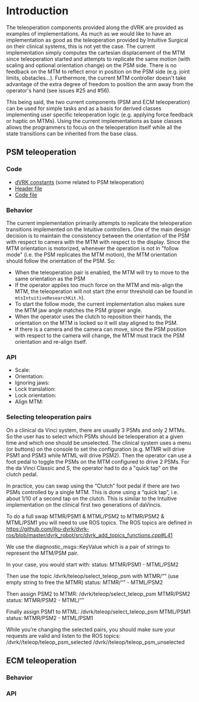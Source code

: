 # Introduction

The teleoperation components provided along the dVRK are provided as examples of implementations.  As much as we would like to have an implementation as good as the teleoperation provided by Intuitive Surgical on their clinical systems, this is not yet the case.  The current implementation simply computes the cartesian displacement of the MTM since teleoperation started and attempts to replicate the same motion (with scaling and optional orientation change) on the PSM side.   There is no feedback on the MTM to reflect error in position on the PSM side (e.g. joint limits, obstacles...).  Furthermore, the current MTM controller doesn't take advantage of the extra degree of freedom to position the arm away from the operator's hand (see issues #25 and #56).

This being said, the two current components (PSM and ECM teleoperation) can be used for simple tasks and as a basis for derived classes implementing user specific teleoperation logic (e.g. applying force feedback or haptic on MTMs).  Using the current implementations as base classes allows the programmers to focus on the teleoperation itself while all the state transitions can be inherited from the base class.

## PSM teleoperation

### Code

* [dVRK constants](/jhu-dvrk/sawIntuitiveResearchKit/blob/master/components/include/sawIntuitiveResearchKit/mtsIntuitiveResearchKit.h) (some related to PSM teleoperation)
* [Header file](/jhu-dvrk/sawIntuitiveResearchKit/blob/master/components/include/sawIntuitiveResearchKit/mtsTeleOperationPSM.h)
* [Code file](/jhu-dvrk/sawIntuitiveResearchKit/blob/master/components/code/mtsTeleOperationPSM.cpp)

### Behavior

The current implementation primarily attempts to replicate the teleoperation transitions implemented on the Intuitive controllers.  One of the main design decision is to maintain the consistency between the orientation of the PSM with respect to camera with the MTM with respect to the display.  Since the MTM orientation is motorized, whenever the operation is not in "follow mode" (i.e. the PSM replicates the MTM motion), the MTM orientation should follow the orientation of the PSM. So:
* When the teleoperation pair is enabled, the MTM will try to move to the same orientation as the PSM
* If the operator applies too much force on the MTM and mis-align the MTM, the teleoperation will not start (the error threshold can be found in `mtsIntuitiveResearchKit.h`).
* To start the follow mode, the current implementation also makes sure the MTM jaw angle matches the PSM gripper angle.
* When the operator uses the clutch to reposition their hands, the orientation on the MTM is locked so it will stay aligned to the PSM.
* If there is a camera and the camera can move, since the PSM position with respect to the camera will change, the MTM must track the PSM orientation and re-align itself.

### API

* Scale:
* Orientation:
* Ignoring jaws:
* Lock translation:
* Lock orientation:
* Align MTM:

### Selecting teleoperation pairs

On a clinical da Vinci system, there are usually 3 PSMs and only 2 MTMs.  So the user has to select which PSMs should be teleoperation at a given time and which one should be unselected.  The clinical system uses a menu (or buttons) on the console to set the configuration (e.g. MTMR will drive PSM1 and PSM3 while MTML will drive PSM2).   Then the operator can use a foot pedal to toggle the PSMs on the MTM configured to drive 2 PSMs.  For the da Vinci Classic and S, the operator had to do a "quick tap" on the clutch pedal.

In practice, you can swap using the “Clutch” foot pedal if there are two PSMs controlled by a single MTM.  This is done using a “quick tap”, i.e. about 1/10 of a second tap on the clutch. This is similar to the Intuitive implementation on the clinical first two generations of daVincis.

To do a full swap MTMR/PSM1 & MTML/PSM2 to MTMR/PSM2 & MTML/PSM1 you will need to use ROS topics.
The ROS topics are defined in https://github.com/jhu-dvrk/dvrk-ros/blob/master/dvrk_robot/src/dvrk_add_topics_functions.cpp#L41

We use the diagnostic_msgs::KeyValue which is a pair of strings to represent the MTM/PSM pair.

In your case, you would start with:
status: MTMR/PSM1 - MTML/PSM2

Then use the topic /dvrk/teleop/select_teleop_psm with MTMR/“” (use empty string to free the MTMR)
status:  MTMR/“" - MTML/PSM2

Then assign PSM2 to MTMR: /dvrk/teleop/select_teleop_psm MTMR/PSM2
status: MTMR/PSM2 - MTML/“”

Finally assign PSM1 to MTML: /dvrk/teleop/select_teleop_psm MTML/PSM1
status: MTMR/PSM2 - MTML/PSM1

While you’re changing the selected pairs, you should make sure your requests are valid and listen to the ROS topics:
/dvrk//teleop/teleop_psm_selected
/dvrk//teleop/teleop_psm_unselected

## ECM teleoperation

### Behavior

### API